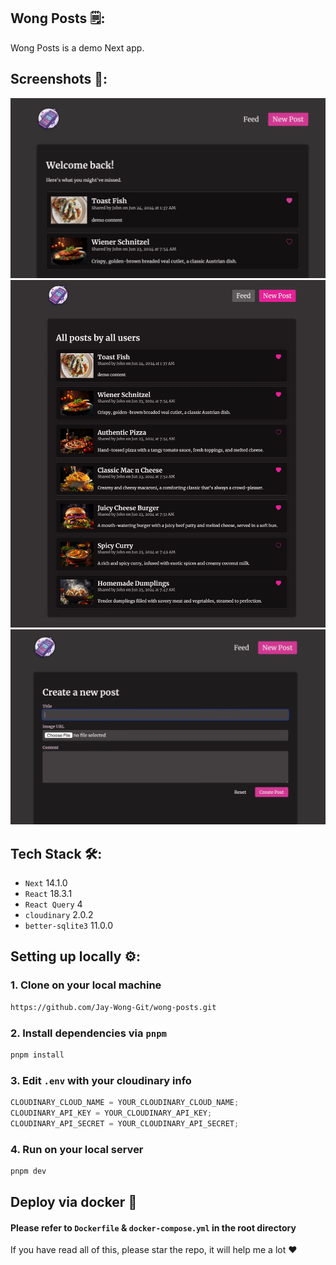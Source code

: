 ## Wong Posts 🗒️:

Wong Posts is a demo Next app.

## Screenshots 📸:

![LatestPosts](/screenshots/latest-posts.png)
![AllPosts](/screenshots/all-posts.png)
![NewPosts](/screenshots/new-post.png)

## Tech Stack 🛠️:

- `Next` 14.1.0
- `React` 18.3.1
- `React Query` 4
- `cloudinary` 2.0.2
- `better-sqlite3` 11.0.0

## Setting up locally ⚙️:

### 1. Clone on your local machine

```bash
https://github.com/Jay-Wong-Git/wong-posts.git
```

### 2. Install dependencies via `pnpm`

```bash
pnpm install
```

### 3. Edit `.env` with your cloudinary info

```javascript
CLOUDINARY_CLOUD_NAME = YOUR_CLOUDINARY_CLOUD_NAME;
CLOUDINARY_API_KEY = YOUR_CLOUDINARY_API_KEY;
CLOUDINARY_API_SECRET = YOUR_CLOUDINARY_API_SECRET;
```

### 4. Run on your local server

```bash
pnpm dev
```

## Deploy via docker 📡

#### Please refer to `Dockerfile` & `docker-compose.yml` in the root directory

If you have read all of this, please star the repo, it will help me a lot ❤️
